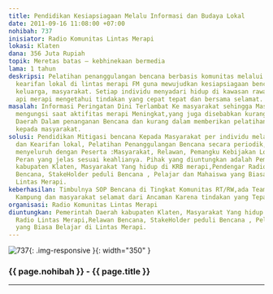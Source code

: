 ```yaml
---
title: Pendidikan Kesiapsiagaan Melalu Informasi dan Budaya Lokal
date: 2011-09-16 11:08:00 +07:00
nohibah: 737
inisiator: Radio Komunitas Lintas Merapi
lokasi: Klaten
dana: 356 Juta Rupiah
topik: Meretas batas – kebhinekaan bermedia
lama: 1 tahun
deskripsi: Pelatihan penanggulangan bencana berbasis komunitas melalui budaya dan
  kearifan lokal di lintas merapi FM guna mewujudkan kesiapsiagaan bencana di tingkat
  keluarga, masyarakat. Setiap individu menyadari hidup di kawasan rawan bencana gunung
  api merapi mengetahui tindakan yang cepat tepat dan bersama selamat.
masalah: Informasi Peringatan Dini Terlambat Ke masyarakat sehingga Masyarakat enggan
  mengungsi saat aktifitas merapi Meningkat,yang juga disebabkan kurang sigapnya Pemerintah
  Daerah Dalam penanganan Bencana dan kurang dalam memberikan pelatihan dan Penyadaran
  kepada masyarakat.
solusi: Pendidikan Mitigasi bencana Kepada Masyarakat per individu melalui Budaya
  dan Kearifan lokal, Pelatihan Penanggulangan Bencana secara periodik,dan di simulasikan
  menyeluruh dengan Peserta :Masyarakat, Relawan, Pemangku Kebijakan Lokal Pembagian
  Peran yang jelas sesuai keahlianya. Pihak yang diuntungkan adalah Pemerintah Daerah
  kabupaten Klaten, Masyarakat Yang hidup di KRB merapi,Pendengar Radio Lintas Merapi,Relawan
  Bencana, StakeHolder peduli Bencana , Pelajar dan Mahaiswa yang Biasa Belajar di
  Lintas Merapi.
keberhasilan: Timbulnya SOP Bencana di Tingkat Komunitas RT/RW,ada Team Siaga Bencana
  Kampung dan masyarakat selamat dari Ancaman Karena tindakan yang Tepat dan cepat.
organisasi: Radio Komunitas Lintas Merapi
diuntungkan: Pemerintah Daerah kabupaten Klaten, Masyarakat Yang hidup di KRB merapi,Pendengar
  Radio Lintas Merapi,Relawan Bencana, StakeHolder peduli Bencana , Pelajar dan Mahaiswa
  yang Biasa Belajar di Lintas Merapi.
---
```


![737](/static/img/hibahcmb/737.png){: .img-responsive }{: width="350" }

### {{ page.nohibah }} - {{ page.title }}

---
